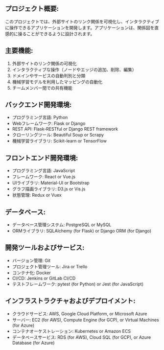 ## プロジェクト概要: 
このプロジェクトでは、外部サイトのリンク関係を可視化し、インタラクティブに操作できるアプリケーションを開発します。アプリケーションは、関係図を直感的に操ることができるように設計されます。

## 主要機能:

1. 外部サイトのリンク関係の可視化
2. インタラクティブな操作（ノードやエッジの追加、削除、編集）
3. ドメインやサービスの自動判別と分類
4. 機械学習モデルを利用したマッピングの自動化
5. チームメンバー間での共有機能

## バックエンド開発環境:

- プログラミング言語: Python
- Webフレームワーク: Flask or Django
- REST API: Flask-RESTful or Django REST framework
- クローリングツール: Beautiful Soup or Scrapy
- 機械学習ライブラリ: Scikit-learn or TensorFlow

## フロントエンド開発環境:

- プログラミング言語: JavaScript
- フレームワーク: React or Vue.js
- UIライブラリ: Material-UI or Bootstrap
- グラフ描画ライブラリ: D3.js or Vis.js
- 状態管理: Redux or Vuex

## データベース:

- データベース管理システム: PostgreSQL or MySQL
- ORMライブラリ: SQLAlchemy (for Flask) or Django ORM (for Django)

## 開発ツールおよびサービス:

- バージョン管理: Git
- プロジェクト管理ツール: Jira or Trello
- コンテナ化: Docker
- CI/CD: Jenkins or GitLab CI/CD
- テストフレームワーク: pytest (for Python) or Jest (for JavaScript)

## インフラストラクチャおよびデプロイメント:

- クラウドサービス: AWS, Google Cloud Platform, or Microsoft Azure
- サーバー: EC2 (for AWS), Compute Engine (for GCP), or Virtual Machines (for Azure)
- コンテナオーケストレーション: Kubernetes or Amazon ECS
- データベースサービス: RDS (for AWS), Cloud SQL (for GCP), or Azure Database (for Azure)
